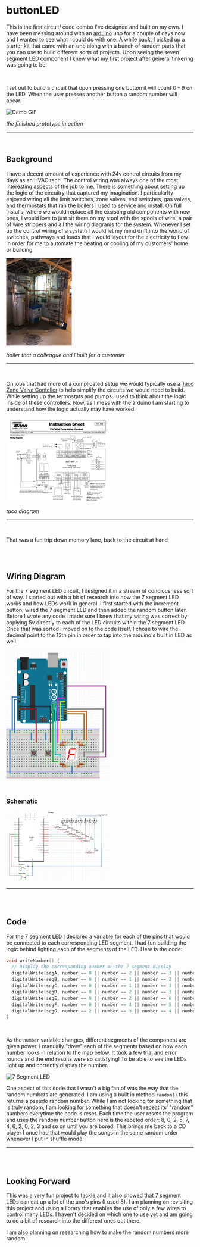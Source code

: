 # buttonLED

This is the first circuit/ code combo I've designed and built on my own.  I have been messing around with an [arduino](https://www.arduino.cc/) uno for a couple of days now and I wanted to see what I could do with one.  A while back, I picked up a starter kit that came with an uno along with a bunch of random parts that you can use to build different sorts of projects.  Upon seeing the seven segment LED component I knew what my first project after general tinkering was going to be.  

<br>

I set out to build a circuit that upon pressing one button it will count 0 - 9 on the LED.  When the user presses another button a random number will apear.

<img src="media/buttonLED.gif" alt="Demo GIF">

*the finished prototype in action*
<hr>

<br>

## Background

I have a decent amount of experience with 24v control circuits from my days as an HVAC tech.  The control wiring was always one of the most interesting aspects of the job to me.  There is something about setting up the logic of the circuitry that captured my imagination.  I particularlty enjoyed wiring all the limit switches, zone valves, end switches, gas valves, and thermostats that ran the boilers I used to service and install.  On full installs, where we would replace all the exsisting old components with new ones, I would love to just sit there on my stool with the spools of wire, a pair of wire strippers and all the wiring diagrams for the system. Whenever I set up the control wiring of a system I would let my mind drift into the world of switches, pathways and loads that I would layout for the electricity to flow in order for me to automate the heating or cooling of my customers' home or building. 

<img src="media/boiler.jpeg" style="width: 35%; max-width: 25em" alt="Boiler">

*boiler that a colleague and I built for a customer*

<hr>

<br>

On jobs that had more of a complicated setup we would typically use a [Taco Zone Valve Contoller](https://www.tacocomfort.com/product/zone-valve-controls/) to help simplify the circuits we would need to build.  While setting up the termostats and pumps I used to think about the logic inside of these controllers.  Now, as I mess with the arduino I am starting to understand how the logic actually may have worked.

<img src="media/tacoContoller.png" style="width: 55%; max-width: 40em" alt="Taco Schematic">

*taco diagram*
<hr>

<br>

That was a fun trip down memory lane, back to the circuit at hand

<br>
<br>

## Wiring Diagram

For the 7 segment LED circuit, I designed it in a stream of conciousness sort of way.  I started out with a bit of research into how the 7 segment LED works and how LEDs work in general.  I first started with the increment button, wired the 7 segment LED and then added the random button later.  Before I wrote any code I made sure I knew that my wiring was correct by applying 5v directly to each of the LED circuits within the 7 segment LED.  Once that was sorted I moved on to the code itself. I chose to wire the decimal point to the 13th pin in order to tap into the arduino's built in LED as well.  

<img src="media/diagram.png"  style="width: 55%; max-width: 40em" alt="Wiring Diagram">

<br>
<br>

### Schematic

<img src="media/schematic.png" style="width: 55%; max-width: 40em" alt="Circuit Schematic">

<hr>
<br>
<br>

## Code

For the 7 segment LED I declared a variable for each of the pins that would be connected to each corresponding LED segment.  I had fun building the logic behind lighting each of the segments of the LED.  Here is the code:

```c++
void writeNumber() {
  // Display the corresponding number on the 7-segment display
  digitalWrite(segA, number == 0 || number == 2 || number == 3 || number == 5 || number == 6 || number == 7 || number == 8 || number == 9);
  digitalWrite(segB, number == 0 || number == 1 || number == 2 || number == 3 || number == 4 || number == 7 || number == 8 || number == 9);
  digitalWrite(segC, number == 0 || number == 1 || number == 3 || number == 4 || number == 5 || number == 6 || number == 7 || number == 8 || number == 9);
  digitalWrite(segD, number == 0 || number == 2 || number == 3 || number == 5 || number == 6 || number == 8 || number == 9);
  digitalWrite(segE, number == 0 || number == 2 || number == 6 || number == 8);
  digitalWrite(segF, number == 0 || number == 4 || number == 5 || number == 6 || number == 8 || number == 9);
  digitalWrite(segG, number == 2 || number == 3 || number == 4 || number == 5 || number == 6 || number == 8 || number == 9);
}
```

<br>

As the `number` variable changes, different segments of the component are given power.  I manually "drew" each of the segments based on how each number looks in relation to the map below.  It took a few trial and error rounds and the end results were so satisfying!  To be able to see the LEDs light up and correctly display the number.

<img src="https://www.jameco.com/Jameco/workshop/TechTip/working-with-seven-segment-displays-fig1.jpg" alt="7 Segment LED">

<br>

One aspect of this code that I wasn't a big fan of was the way that the random numbers are generated.  I am using a built in method `random()` this returns a pseudo random number.  While I am not looking for something that is truly random, I am looking for something that doesn't repeat its' "random" numbers everytime the code is reset.  Each time the user resets the program and uses the random number button here is the repeted order: 8, 0, 2, 5, 7, 4, 6, 2, 0, 2, 3 and so on until you are bored.  This brings me back to a CD player I once had that would play the songs in the same random order whenever I put in shuffle mode. 

<hr>

<br>
<br>

## Looking Forward

This was a very fun project to tackle and it also showed that 7 segment LEDs can eat up a lot of the uno's pins (I used 8). I am planning on revisiting this project and using a library that enables the use of only a few wires to control many LEDs.  I haven't decided on which one to use yet and am going to do a bit of research into the different ones out there.  

I am also planning on researching how to make the random numbers more random. 
